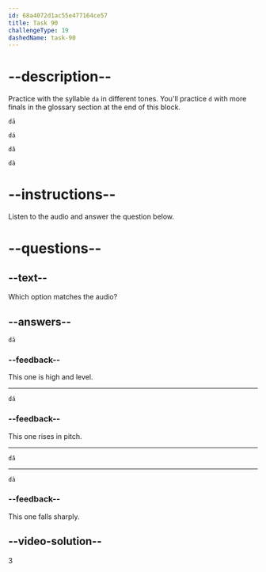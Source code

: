 ```yaml
---
id: 68a4072d1ac55e477164ce57
title: Task 90
challengeType: 19
dashedName: task-90
---
```


<!-- (Audio) A: dǎ -->

# --description--

Practice with the syllable `da` in different tones. You'll practice `d` with more finals in the glossary section at the end of this block.

`dā`<!-- (Audio) dā -->

`dá`<!-- (Audio) dá -->

`dǎ`<!-- (Audio) dǎ -->

`dà`<!-- (Audio) dà -->

# --instructions--

Listen to the audio and answer the question below.

# --questions--

## --text--

Which option matches the audio?

## --answers--

`dā`

### --feedback--

This one is high and level.

---

`dá`

### --feedback--

This one rises in pitch.

---

`dǎ`

---

`dà`

### --feedback--

This one falls sharply.

## --video-solution--

3
